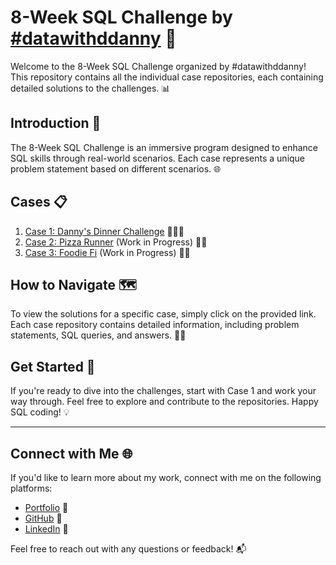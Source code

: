 # 8-Week SQL Challenge by [#datawithddanny](https://8weeksqlchallenge.com/) 🚀

Welcome to the 8-Week SQL Challenge organized by #datawithddanny! This repository contains all the individual case repositories, each containing detailed solutions to the challenges. 📊

## Introduction 📖

The 8-Week SQL Challenge is an immersive program designed to enhance SQL skills through real-world scenarios. Each case represents a unique problem statement based on different scenarios. 🌐

## Cases 📋

1. [Case 1: Danny's Dinner Challenge](https://github.com/harshali-2001/8-Week_SQL/blob/main/Case%231%20-%20Danny's%20Dinner/README.md) 🍱🍣🍜
2. [Case 2: Pizza Runner]() (Work in Progress) 🍕🍔
3. [Case 3: Foodie Fi]() (Work in Progress) 🥑🍄

## How to Navigate 🗺️

To view the solutions for a specific case, simply click on the provided link. Each case repository contains detailed information, including problem statements, SQL queries, and answers. 🕵️‍♂️

## Get Started 🚀

If you're ready to dive into the challenges, start with Case 1 and work your way through. Feel free to explore and contribute to the repositories. Happy SQL coding! 💡

---

## Connect with Me 🌐

If you'd like to learn more about my work, connect with me on the following platforms:
- [Portfolio](https://harshali-2001.github.io/HarshaliPortfolio/) 📌
- [GitHub](https://github.com/harshali-2001) 🐙
- [LinkedIn](https://www.linkedin.com/in/harshalihood/) 📎

Feel free to reach out with any questions or feedback! 📬
